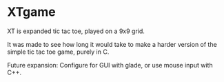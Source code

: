 # XTgame
XT is expanded tic tac toe, played on a 9x9 grid.

It was made to see how long it would take to make a harder version of the simple tic tac toe game, purely in C.

Future expansion: Configure for GUI with glade, or use mouse input with C++.
